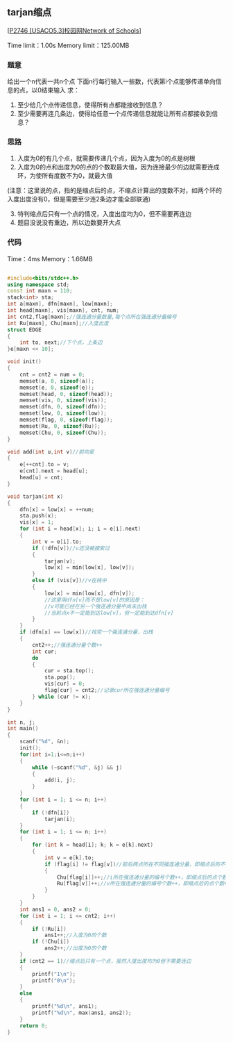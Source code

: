 ## tarjan缩点
[[P2746 [USACO5.3]校园网Network of Schools](https://www.luogu.org/problem/P2746)]

Time limit：1.00s
Memory limit：125.00MB

### 题意
给出一个n代表一共n个点
下面n行每行输入一些数，代表第i个点能够传递单向信息的点，以0结束输入
求：
1. 至少给几个点传递信息，使得所有点都能接收到信息？
2. 至少需要再连几条边，使得给任意一个点传递信息就能让所有点都接收到信息？


### 思路
1. 入度为0的有几个点，就需要传递几个点，因为入度为0的点是树根
2. 入度为0的点和出度为0的点的个数取最大值，因为连接最少的边就需要连成环，为使所有度数不为0，就最大值

(注意：这里说的点，指的是缩点后的点，不缩点计算出的度数不对，如两个环的入度出度没有0，但是需要至少连2条边才能全部联通)

3. 特判缩点后只有一个点的情况，入度出度均为0，但不需要再连边
4. 题目没说没有重边，所以边数要开大点


### 代码

Time：4ms
Memory：1.66MB

```cpp

#include<bits/stdc++.h>
using namespace std;
const int maxn = 110;
stack<int> sta;
int a[maxn], dfn[maxn], low[maxn];
int head[maxn], vis[maxn], cnt, num;
int cnt2,flag[maxn];//强连通分量数量,每个点所在强连通分量编号
int Ru[maxn], Chu[maxn];//入度出度
struct EDGE
{
	int to, next;//下个点，上条边
}e[maxn << 10];

void init()
{
	cnt = cnt2 = num = 0;
	memset(a, 0, sizeof(a));
	memset(e, 0, sizeof(e));
	memset(head, 0, sizeof(head));
	memset(vis, 0, sizeof(vis));
	memset(dfn, 0, sizeof(dfn));
	memset(low, 0, sizeof(low));
	memset(flag, 0, sizeof(flag));
	memset(Ru, 0, sizeof(Ru));
	memset(Chu, 0, sizeof(Chu));
}

void add(int u,int v)//前向星
{
	e[++cnt].to = v;
	e[cnt].next = head[u];
	head[u] = cnt;
}

void tarjan(int x)
{
	dfn[x] = low[x] = ++num;
	sta.push(x);
	vis[x] = 1;
	for (int i = head[x]; i; i = e[i].next)
	{
		int v = e[i].to;
		if (!dfn[v])//v还没被搜索过
		{
			tarjan(v);
			low[x] = min(low[x], low[v]);
		}
		else if (vis[v])//v在栈中
		{
			low[x] = min(low[x], dfn[v]);
			//这里用dfn[v]而不是low[v]的原因是：
			//v可能已经在另一个强连通分量中尚未出栈
			//当前点x不一定能到达low[v]，但一定能到达dfn[v]
		}
	}
	if (dfn[x] == low[x])//找完一个强连通分量，出栈
	{
		cnt2++;//强连通分量个数++
		int cur;
		do
		{
			cur = sta.top();
			sta.pop();
			vis[cur] = 0;
			flag[cur] = cnt2;//记录cur所在强连通分量编号
		} while (cur != x);
	}
}

int n, j;
int main()
{
	scanf("%d", &n);
	init();
	for(int i=1;i<=n;i++)
	{
		while (~scanf("%d", &j) && j)
		{
			add(i, j);
		}
	}
	for (int i = 1; i <= n; i++)
	{
		if (!dfn[i])
			tarjan(i);
	}
	for (int i = 1; i <= n; i++)
	{
		for (int k = head[i]; k; k = e[k].next)
		{
			int v = e[k].to;
			if (flag[i] != flag[v])//前后两点所在不同强连通分量，即缩点后的不同两点
			{
				Chu[flag[i]]++;//i所在强连通分量的编号个数++，即缩点后的点个数++
				Ru[flag[v]]++;//v所在强连通分量的编号个数++，即缩点后的点个数++
			}
		}
	}
	int ans1 = 0, ans2 = 0;
	for (int i = 1; i <= cnt2; i++)
	{
		if (!Ru[i])
			ans1++;//入度为0的个数
		if (!Chu[i])
			ans2++;//出度为0的个数
	}
	if (cnt2 == 1)//缩点后只有一个点，虽然入度出度均为0但不需要连边
	{
		printf("1\n");
		printf("0\n");
	}
	else
	{
		printf("%d\n", ans1);
		printf("%d\n", max(ans1, ans2));
	}
	return 0;
}


```